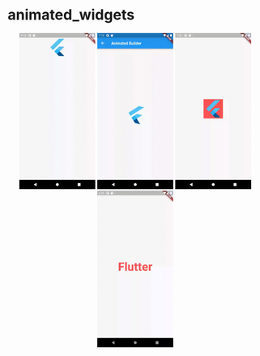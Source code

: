 # animated_widgets
<p align="center">
<img alt="animatedAlign" width="150" src="https://github.com/pshanmukha/animated_widgets/blob/master/assets/animatedalign.gif">
<img alt="animatedBuilder" width="150" src="https://github.com/pshanmukha/animated_widgets/blob/master/assets/animationbuilder.gif">
<img alt="animatedBuilder" width="150" src="https://github.com/pshanmukha/animated_widgets/blob/master/assets/animatedcontainer.gif">
<img alt="animatedBuilder" width="150" src="https://github.com/pshanmukha/animated_widgets/blob/master/assets/animateddefaulttextstyle.gif">
</p>
